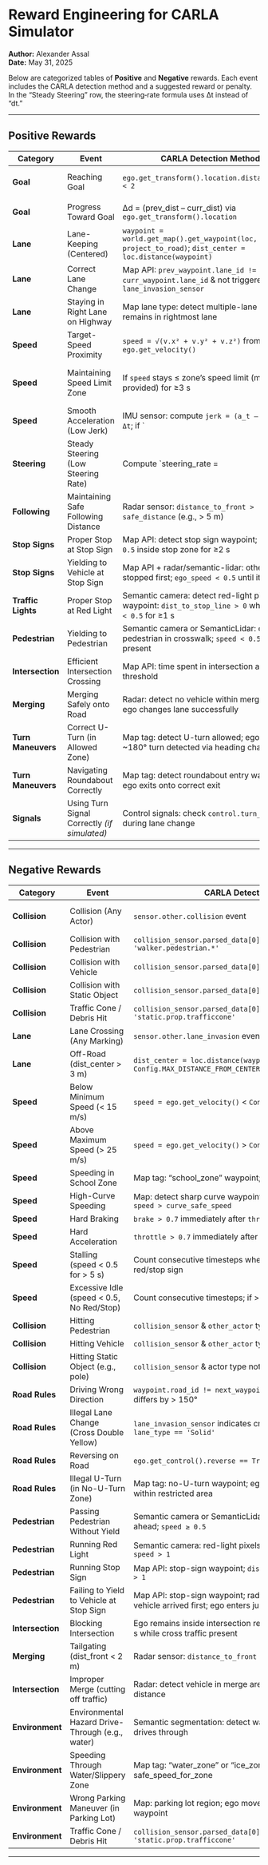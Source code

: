 # Reward Engineering for CARLA Simulator

**Author:** Alexander Assal  
**Date:** May 31, 2025  

Below are categorized tables of **Positive** and **Negative** rewards. Each event includes the CARLA detection method and a suggested reward or penalty. In the “Steady Steering” row, the steering‐rate formula uses Δt instead of “dt.”

---

## Positive Rewards

| Category           | Event                                         | CARLA Detection Method                                                                                      | Reward                                           |
|--------------------|-----------------------------------------------|-------------------------------------------------------------------------------------------------------------|--------------------------------------------------|
| **Goal**           | Reaching Goal                                 | `ego.get_transform().location.distance(goal) < 2`                                                           | **+100** (episode terminates)                    |
| **Goal**           | Progress Toward Goal                          | Δd = (prev_dist – curr_dist) via `ego.get_transform().location`                                              | `+ (Δd / initial_dist) × 100`                    |
| **Lane**           | Lane-Keeping (Centered)                       | `waypoint = world.get_map().get_waypoint(loc, project_to_road)`; `dist_center = loc.distance(waypoint)`    | `+ (3.0 – dist_center)` (∈ [0, +3])               |
| **Lane**           | Correct Lane Change                           | Map API: `prev_waypoint.lane_id != curr_waypoint.lane_id` & not triggered by `lane_invasion_sensor`         | **+5** per event                                 |
| **Lane**           | Staying in Right Lane on Highway              | Map lane type: detect multiple-lane road; ego remains in rightmost lane                                      | **+2** per second                                |
| **Speed**          | Target-Speed Proximity                        | `speed = √(v.x² + v.y² + v.z²)` from `ego.get_velocity()`                                                    | `+ max(0, 10 – |speed – 22|)`                    |
| **Speed**          | Maintaining Speed Limit Zone                  | If `speed` stays ≤ zone’s speed limit (map-provided) for ≥3 s                                                | **+3** per interval (e.g., per 3 seconds)        |
| **Speed**          | Smooth Acceleration (Low Jerk)                | IMU sensor: compute `jerk = (a_t – a_prev)/Δt`; if `|jerk| < threshold`                                      | **+2** per timestep                              |
| **Steering**       | Steady Steering (Low Steering Rate)           | Compute `steering_rate = |steer_curr – steer_prev| / Δt` (absolute value) and check if < 15°/s               | **+1** per timestep                              |
| **Following**      | Maintaining Safe Following Distance           | Radar sensor: `distance_to_front > safe_distance` (e.g., > 5 m)                                               | **+2** per second                                |
| **Stop Signs**     | Proper Stop at Stop Sign                      | Map API: detect stop sign waypoint; `speed < 0.5` inside stop zone for ≥2 s                                  | **+5**                                           |
| **Stop Signs**     | Yielding to Vehicle at Stop Sign              | Map API + radar/semantic-lidar: other vehicle stopped first; `ego_speed < 0.5` until it departs             | **+5**                                           |
| **Traffic Lights** | Proper Stop at Red Light                      | Semantic camera: detect red-light pixels; waypoint: `dist_to_stop_line > 0` while `speed < 0.5` for ≥1 s     | **+5**                                           |
| **Pedestrian**     | Yielding to Pedestrian                         | Semantic camera or SemanticLidar: detect pedestrian in crosswalk; `speed < 0.5` while present               | **+10**                                          |
| **Intersection**   | Efficient Intersection Crossing                | Map API: time spent in intersection area ≤ threshold                                                         | **+10**                                          |
| **Merging**        | Merging Safely onto Road                       | Radar: detect no vehicle within merge gap; ego changes lane successfully                                     | **+5**                                           |
| **Turn Maneuvers** | Correct U-Turn (in Allowed Zone)               | Map tag: detect U-turn allowed; ego performs ~180° turn detected via heading change                         | **+5**                                           |
| **Turn Maneuvers** | Navigating Roundabout Correctly                 | Map tag: detect roundabout entry waypoint; ego exits onto correct exit                                       | **+5**                                           |
| **Signals**        | Using Turn Signal Correctly *(if simulated)*    | Control signals: check `control.turn_signal` during lane change                                              | **+2** per correct usage                         |

---

## Negative Rewards

| Category           | Event                                         | CARLA Detection Method                                                                                          | Penalty                               |
|--------------------|-----------------------------------------------|-------------------------------------------------------------------------------------------------------------------------------------------------------------|---------------------------------------|
| **Collision**      | Collision (Any Actor)                         | `sensor.other.collision` event                                                                                              | **–100** (episode terminates)         |
| **Collision**      | Collision with Pedestrian                     | `collision_sensor.parsed_data[0].type == 'walker.pedestrian.*'`                                                                  | **–150**                              |
| **Collision**      | Collision with Vehicle                        | `collision_sensor.parsed_data[0].type.startswith('vehicle.')`                                                                    | **–100**                              |
| **Collision**      | Collision with Static Object                  | `collision_sensor.parsed_data[0].type` not walker or vehicle                                                                      | **–100**                              |
| **Collision**      | Traffic Cone / Debris Hit                     | `collision_sensor.parsed_data[0].type == 'static.prop.trafficcone'`                                                              | **–20**                               |
| **Lane**           | Lane Crossing (Any Marking)                   | `sensor.other.lane_invasion` event                                                                                             | **–50**                               |
| **Lane**           | Off-Road (dist_center > 3 m)                  | `dist_center = loc.distance(waypoint_center)` > `Config.MAX_DISTANCE_FROM_CENTER`                                                       | **–50**                               |
| **Speed**          | Below Minimum Speed (< 15 m/s)                | `speed = ego.get_velocity()` < `Config.MIN_SPEED`                                                                                  | **–50**                               |
| **Speed**          | Above Maximum Speed (> 25 m/s)                | `speed = ego.get_velocity()` > `Config.MAX_SPEED`                                                                                  | **–1** per timestep                   |
| **Speed**          | Speeding in School Zone                       | Map tag: “school_zone” waypoint; `speed > zone_speed_limit`                                                                         | **–30**                               |
| **Speed**          | High-Curve Speeding                           | Map: detect sharp curve waypoint (curvature > threshold); `speed > curve_safe_speed`                                                    | **–20**                               |
| **Speed**          | Hard Braking                                  | `brake > 0.7` immediately after `throttle > 0.5` within 0.5 s                                                                      | **–10**                               |
| **Speed**          | Hard Acceleration                             | `throttle > 0.7` immediately after `brake > 0.5` or `speed < 1`                                                                     | **–10**                               |
| **Speed**          | Stalling (speed < 0.5 for > 5 s)              | Count consecutive timesteps where `speed < 0.5` while not at red/stop sign                                                            | **–10**                               |
| **Speed**          | Excessive Idle (speed < 0.5, No Red/Stop)     | Count consecutive timesteps; if > 3 s and not in red/stop zone                                                                          | **–5** per second                     |
| **Collision**      | Hitting Pedestrian                            | `collision_sensor` & `other_actor` type is walker                                                                                    | **–150**                              |
| **Collision**      | Hitting Vehicle                               | `collision_sensor` & `other_actor` type starts with “vehicle.”                                                                          | **–100**                              |
| **Collision**      | Hitting Static Object (e.g., pole)            | `collision_sensor` & actor type not vehicle/pedestrian                                                                                   | **–100**                              |
| **Road Rules**     | Driving Wrong Direction                       | `waypoint.road_id != next_waypoint.road_id` and heading differs by > 150°                                                               | **–50**                               |
| **Road Rules**     | Illegal Lane Change (Cross Double Yellow)      | `lane_invasion_sensor` indicates crossing solid center line with `lane_type == 'Solid'`                                                   | **–50**                               |
| **Road Rules**     | Reversing on Road                              | `ego.get_control().reverse == True` while on main road lane                                                                               | **–20**                               |
| **Road Rules**     | Illegal U-Turn (in No-U-Turn Zone)             | Map tag: no-U-turn waypoint; ego heading change ~180° within restricted area                                                              | **–50**                               |
| **Pedestrian**     | Passing Pedestrian Without Yield               | Semantic camera or SemanticLidar: pedestrian within 1.5 m ahead; `speed ≥ 0.5`                                                               | **–30**                               |
| **Pedestrian**     | Running Red Light                              | Semantic camera: red-light pixels; `dist_to_stop_line < 0` and `speed > 1`                                                                  | **–20**                               |
| **Pedestrian**     | Running Stop Sign                              | Map API: stop-sign waypoint; `dist_to_stop_sign < 0` and `speed > 1`                                                                        | **–20**                               |
| **Pedestrian**     | Failing to Yield to Vehicle at Stop Sign       | Map API: stop-sign waypoint; radar/semantic-lidar: other vehicle arrived first; ego enters junction before yielding                         | **–20**                               |
| **Intersection**   | Blocking Intersection                          | Ego remains inside intersection region (map waypoints) for > 5 s while cross traffic present                                               | **–20**                               |
| **Merging**        | Tailgating (dist_front < 2 m)                   | Radar sensor: `distance_to_front < 2` while `speed > 5`                                                                                    | **–10** per second                    |
| **Intersection**   | Improper Merge (cutting off traffic)           | Radar: detect vehicle in merge area; ego merges within unsafe distance                                                                      | **–20**                               |
| **Environment**    | Environmental Hazard Drive-Through (e.g., water) | Semantic segmentation: detect water/obstacle ahead; ego drives through                                                                       | **–20**                               |
| **Environment**    | Speeding Through Water/Slippery Zone            | Map tag: “water_zone” or “ice_zone”; `speed` > safe_speed_for_zone                                                                           | **–30**                               |
| **Environment**    | Wrong Parking Maneuver (in Parking Lot)         | Map: parking lot region; ego moves outside designated slot waypoint                                                                           | **–20**                               |
| **Environment**    | Traffic Cone / Debris Hit                       | `collision_sensor.parsed_data[0].type == 'static.prop.trafficcone'`                                                                          | **–20**                               |

---
